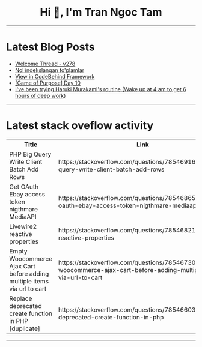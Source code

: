 <h1 align="center">Hi 👋, I'm Tran Ngoc Tam</h1>

---

# Latest Blog Posts 
<!-- BLOG-POST-LIST:START -->
- [Welcome Thread - v278](https://dev.to/devteam/welcome-thread-v278-2jha)
- [Nol indekslangan to&#39;plamlar](https://dev.to/farkhadk/nol-indekslangan-toplamlar-6c3)
- [View in CodeBehind Framework](https://dev.to/elanatframework/view-in-codebehind-framework-5h8g)
- [[Game of Purpose] Day 10](https://dev.to/humberd/game-of-purpose-day-10-673)
- [I&#39;ve been trying Haruki Murakami&#39;s routine &lpar;Wake up at 4 am to get 6 hours of deep work&rpar;](https://dev.to/buditanrim/ive-been-trying-haruki-murakamis-routine-wake-up-at-4-am-to-get-6-hours-of-deep-work-39hk)
<!-- BLOG-POST-LIST:END -->

---

# Latest stack oveflow activity
<table>
  <tr><th>Title</th><th>Link</th></tr>
  <!-- STACKOVERFLOW:START --><tr><td>PHP Big Query Write Client Batch Add Rows</td><td>https://stackoverflow.com/questions/78546916/php-big-query-write-client-batch-add-rows</td></tr><tr><td>Get OAuth Ebay access token nigthmare MediaAPI</td><td>https://stackoverflow.com/questions/78546865/get-oauth-ebay-access-token-nigthmare-mediaapi</td></tr><tr><td>Livewire2 reactive properties</td><td>https://stackoverflow.com/questions/78546821/livewire2-reactive-properties</td></tr><tr><td>Empty Woocommerce Ajax Cart before adding multiple items via url to cart</td><td>https://stackoverflow.com/questions/78546730/empty-woocommerce-ajax-cart-before-adding-multiple-items-via-url-to-cart</td></tr><tr><td>Replace deprecated create function in PHP [duplicate]</td><td>https://stackoverflow.com/questions/78546603/replace-deprecated-create-function-in-php</td></tr><!-- STACKOVERFLOW:END -->
</table>

---


